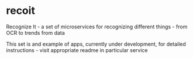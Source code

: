 # recoit
Recognize It - a set of microservices for recognizing different things - from OCR to trends from data

This set is and example of apps, currently under development, for detailed instructions - visit appropriate readme in particular service
